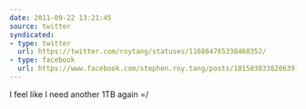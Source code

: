```yaml
---
date: 2011-09-22 13:21:45
source: twitter
syndicated:
- type: twitter
  url: https://twitter.com/roytang/statuses/116864765338468352/
- type: facebook
  url: https://www.facebook.com/stephen.roy.tang/posts/10150303382063912
---
```


I feel like I need another 1TB again =/